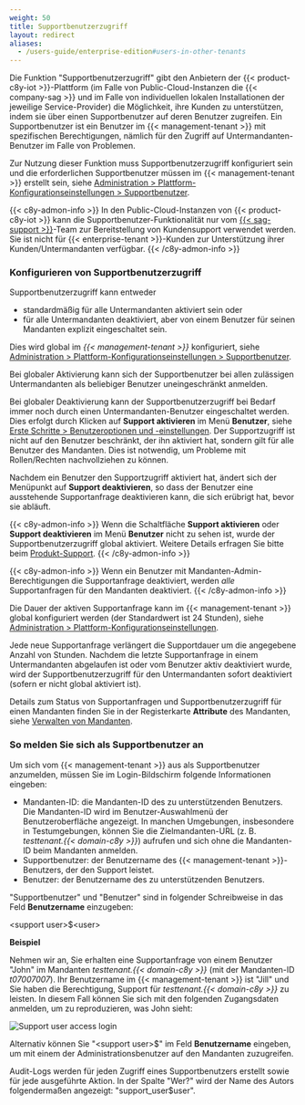 ```yaml
---
weight: 50
title: Supportbenutzerzugriff
layout: redirect
aliases:
  - /users-guide/enterprise-edition#users-in-other-tenants
---
```


Die Funktion "Supportbenutzerzugriff" gibt den Anbietern der {{< product-c8y-iot >}}-Plattform (im Falle von Public-Cloud-Instanzen die {{< company-sag >}} und im Falle von individuellen lokalen Installationen der jeweilige Service-Provider) die Möglichkeit, ihre Kunden zu unterstützen, indem sie über einen Supportbenutzer auf deren Benutzer zugreifen. Ein Supportbenutzer ist ein Benutzer im {{< management-tenant >}} mit spezifischen Berechtigungen, nämlich für den Zugriff auf Untermandanten-Benutzer im Falle von Problemen.

Zur Nutzung dieser Funktion muss Supportbenutzerzugriff konfiguriert sein und die erforderlichen Supportbenutzer müssen im {{< management-tenant >}} erstellt sein, siehe [Administration > Plattform-Konfigurationseinstellungen > Supportbenutzer](/benutzerhandbuch/administration-de/#config-support-users).

{{< c8y-admon-info >}}
In den Public-Cloud-Instanzen von {{< product-c8y-iot >}} kann die Supportbenutzer-Funktionalität nur vom [{{< sag-support >}}](/welcome/contacting-support/)-Team zur Bereitstellung von Kundensupport verwendet werden. Sie ist nicht für {{< enterprise-tenant >}}-Kunden zur Unterstützung ihrer Kunden/Untermandanten verfügbar.
{{< /c8y-admon-info >}}

<a name="configuring-support-access"></a>
### Konfigurieren von Supportbenutzerzugriff

Supportbenutzerzugriff kann entweder

* standardmäßig für alle Untermandanten aktiviert sein oder
* für alle Untermandanten deaktiviert, aber von einem Benutzer für seinen Mandanten explizit eingeschaltet sein.

Dies wird global im *{{< management-tenant >}}* konfiguriert, siehe [Administration > Plattform-Konfigurationseinstellungen > Supportbenutzer](/benutzerhandbuch/administration-de/#config-support-users).


Bei globaler Aktivierung kann sich der Supportbenutzer bei allen zulässigen Untermandanten als beliebiger Benutzer uneingeschränkt anmelden.

Bei globaler Deaktivierung kann der Supportbenutzerzugriff bei Bedarf immer noch durch einen Untermandanten-Benutzer eingeschaltet werden. Dies erfolgt durch Klicken auf **Support aktivieren** im Menü **Benutzer**, siehe [Erste Schritte > Benutzeroptionen und -einstellungen](/benutzerhandbuch/getting-started-de/#user-settings). Der Supportzugriff ist nicht auf den Benutzer beschränkt, der ihn aktiviert hat, sondern gilt für alle Benutzer des Mandanten. Dies ist notwendig, um Probleme mit Rollen/Rechten nachvollziehen zu können.

Nachdem ein Benutzer den Supportzugriff aktiviert hat, ändert sich der Menüpunkt auf **Support deaktivieren**, so dass der Benutzer eine ausstehende Supportanfrage deaktivieren kann, die sich erübrigt hat, bevor sie abläuft.

{{< c8y-admon-info >}}
Wenn die Schaltfläche **Support aktivieren** oder **Support deaktivieren** im Menü **Benutzer** nicht zu sehen ist, wurde der Supportbenutzerzugriff global aktiviert. Weitere Details erfragen Sie bitte beim [Produkt-Support](/welcome/contacting-support/).
{{< /c8y-admon-info >}}

{{< c8y-admon-info >}}
Wenn ein Benutzer mit Mandanten-Admin-Berechtigungen die Supportanfrage deaktiviert, werden *alle* Supportanfragen für den Mandanten deaktiviert.
{{< /c8y-admon-info >}}

Die Dauer der aktiven Supportanfrage kann im {{< management-tenant >}} global konfiguriert werden (der Standardwert ist 24 Stunden), siehe [Administration > Plattform-Konfigurationseinstellungen](/benutzerhandbuch/administration-de/#platform-configuration-settings).

Jede neue Supportanfrage verlängert die Supportdauer um die angegebene Anzahl von Stunden. Nachdem die letzte Supportanfrage in einem Untermandanten abgelaufen ist oder vom Benutzer aktiv deaktiviert wurde, wird der Supportbenutzerzugriff für den Untermandanten sofort deaktiviert (sofern er nicht global aktiviert ist).

Details zum Status von Supportanfragen und Supportbenutzerzugriff für einen Mandanten finden Sie in der Registerkarte **Attribute** des Mandanten, siehe [Verwalten von Mandanten](/benutzerhandbuch/enterprise-tenant-de#managing-tenants).

### So melden Sie sich als Supportbenutzer an

Um sich vom {{< management-tenant >}} aus als Supportbenutzer anzumelden, müssen Sie im Login-Bildschirm folgende Informationen eingeben:

* Mandanten-ID:  die Mandanten-ID des zu unterstützenden Benutzers. Die Mandanten-ID wird im Benutzer-Auswahlmenü der Benutzeroberfläche angezeigt. In manchen Umgebungen, insbesondere in Testumgebungen, können Sie die Zielmandanten-URL (z. B. *testtenant.{{< domain-c8y >}}*) aufrufen und sich ohne die Mandanten-ID beim Mandanten anmelden.
* Supportbenutzer: der Benutzername des {{< management-tenant >}}-Benutzers, der den Support leistet.
* Benutzer: der Benutzername des zu unterstützenden Benutzers.

"Supportbenutzer" und "Benutzer" sind in folgender Schreibweise in das Feld **Benutzername** einzugeben:

&#60;support user>&#36;&#60;user>

**Beispiel**

Nehmen wir an, Sie erhalten eine Supportanfrage von einem Benutzer "John" im Mandanten *testtenant.{{< domain-c8y >}}* (mit der Mandanten-ID *t07007007*). Ihr Benutzername im {{< management-tenant >}} ist "Jill" und Sie haben die Berechtigung, Support für *testtenant.{{< domain-c8y >}}* zu leisten. In diesem Fall können Sie sich mit den folgenden Zugangsdaten anmelden, um zu reproduzieren, was John sieht:

![Support user access login](/images/benutzerhandbuch/enterprise-tenant/et-support-user-access.png)

Alternativ können Sie "&#60;support user>&#36;" im Feld **Benutzername** eingeben, um mit einem der Administrationsbenutzer auf den Mandanten zuzugreifen.

Audit-Logs werden für jeden Zugriff eines Supportbenutzers erstellt sowie für jede ausgeführte Aktion. In der Spalte "Wer?" wird der Name des Autors folgendermaßen angezeigt: "support_user$user".
